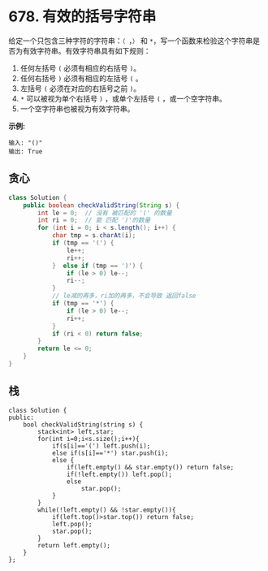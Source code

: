 # 678. 有效的括号字符串

给定一个只包含三种字符的字符串：`（ `，`）` 和 `*`，写一个函数来检验这个字符串是否为有效字符串。有效字符串具有如下规则：

1. 任何左括号 `(` 必须有相应的右括号 `)`。
2. 任何右括号 `)` 必须有相应的左括号 `(` 。
3. 左括号 `(` 必须在对应的右括号之前 `)`。
4. `*` 可以被视为单个右括号 `)` ，或单个左括号 `(` ，或一个空字符串。
5. 一个空字符串也被视为有效字符串。

**示例:**

```
输入: "()"
输出: True
```



## 贪心

```java
class Solution {
    public boolean checkValidString(String s) {
        int le = 0;  // 没有 被匹配的 '(' 的数量
        int ri = 0;  // 能 匹配 ')'的数量
        for (int i = 0; i < s.length(); i++) {
            char tmp = s.charAt(i);
            if (tmp == '(') { 
                le++;
                ri++;
            }  else if (tmp == ')') { 
                if (le > 0) le--;
                ri--;
            }
            // le减的再多，ri加的再多，不会导致 返回false
            if (tmp == '*') {
                if (le > 0) le--;
                ri++;
            }
            if (ri < 0) return false;
        }
        return le <= 0;
    }
}
```



## 栈

```
class Solution {
public:
    bool checkValidString(string s) {
        stack<int> left,star;
        for(int i=0;i<s.size();i++){
            if(s[i]=='(') left.push(i);
            else if(s[i]=='*') star.push(i);
            else {
                if(left.empty() && star.empty()) return false;
                if(!left.empty()) left.pop();
                else 
                    star.pop();
            }
        }
        while(!left.empty() && !star.empty()){
            if(left.top()>star.top()) return false;
            left.pop();
            star.pop();
        }
        return left.empty();
    }
};
```

 